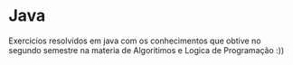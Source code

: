 # Java
Exercicios resolvidos em java com os conhecimentos que obtive no segundo semestre na materia de Algoritimos e Logica de Programação :))
